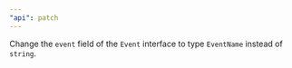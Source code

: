 ```yaml
---
"api": patch
---
```


Change the `event` field of the `Event` interface to type `EventName` instead of `string`.